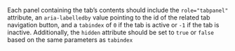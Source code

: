 Each panel containing the tab’s contents should include the `role="tabpanel"` attribute, an `aria-labelledby` value pointing to the id of the related tab navigation button, and a `tabindex` of `0` if the tab is active or `-1` if the tab is inactive. Additionally, the `hidden` attribute should be set to `true` or `false` based on the same parameters as `tabindex`
